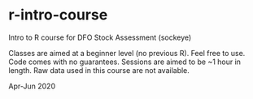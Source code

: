 # r-intro-course
Intro to R course for DFO Stock Assessment (sockeye)

Classes are aimed at a beginner level (no previous R). Feel free to use. 
Code comes with no guarantees.
Sessions are aimed to be ~1 hour in length. 
Raw data used in this course are not available. 

Apr-Jun 2020
